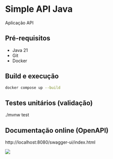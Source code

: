 # Simple API Java

Aplicação API 

## Pré-requisitos

- Java 21
- Git
- Docker

## Build e execução

```sh
docker compose up --build

```

## Testes unitários (validação)

./mvnw test


## Documentação online (OpenAPI)

http://localhost:8080/swagger-ui/index.html

![](/assets/images/swagger.png)

